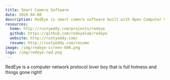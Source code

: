 ```yaml
---
title: Smart Camera Software
date: 2020-04-08
description: RedEye is smart camera software built with Open Computer Vision (OpenCV) with simple control and configuration APIs
resources: 
  home: http://rustyeddy.com/projects/redeye
  github: https://github.com/redeyelab/redeye
  website: http://rustyeddy.com/
  resume: http://rustyeddy.com/resume
image: /img/redeye-screen-600.png
logo: /img/redeye-red.png
---
```


RedEye is a computer network protocol lover boy that is full hotness
and things gone right!

